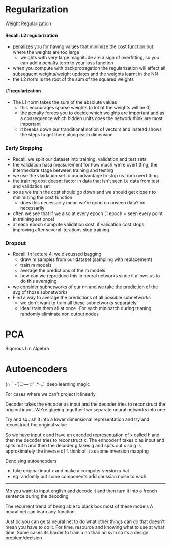 # Regularization
Weight Regularization
#### Recall: L2 regularization
- penalizes you for having values that minimize the cost function but where the weights are too large
    - weights with very large magnitude are a sign of overfitting, so you can add a penalty term to your loss function
- when you compute with backpropagation the regularization will affect all subsequent weights/weight updates and the weights learnt in the NN
- the L2 norm is the root of the sum of the squared weights

#### L1 regularization
- The L1 norm takes the sum of the absolute values
    - this encourages sparse weights (a lot of the weights will be 0)
    - the penalty forces you to decide which weights are important and as a consequence which hidden units does the network think are most important 
    - it breaks down our tranditional notion of vectors and instead shows the steps to get there along each dimension

### Early Stopping
- Recall: we split our dataset into training, validation and test sets
- the validation hasa measurement for how much we're overfitting, the intermediate stage between training and testing 
- we use the vlaidation set to our advantage to stop us from overfitting 
- the training cost doesnt factor in data that isn't seen i.e data from test and validation set
- so as we train the cost should go down and we should get close r to minimizing the cost function
    - does this necessarily mean we're good on unseen data? no necessarily
- often we see that if we also at every epoch (1 epoch = seen every point in training set once)
- at each epoch compute validation cost, if validation cost stops improving after several iterations stop training 

### Dropout
- Recall: In lecture 4, we discussed bagging 
    - draw m samples from our dataset (sampling with replacement)
    - train m models 
    - average the predictions of the m models 
    - how can we reproduce this in neural networks since it allows us to do this averaging
- we consider subnetworks of our nn and we take the prediction of the avg of those subnetworks
- Find a way to average the predictions of all possible subnetworks
    - we don't want to train all these subnetworks separately
    - idea: train them all at once
-For each minibatch during trianing, randomly eliminate non output nodes

# PCA
Rigorous Lin Algebra 


# Autoencoders 
(∩｀-´)⊃━☆ﾟ.*･｡ﾟ deep learning magic

For cases where we can't project it linearly

Decoder takes the encoder as input and the decoder tries to reconstruct the original input. We're glueing together two separate neural networks into one

Try and squish it into a lower dimensional representation and try and reconstruct the original value 

So we have input x and have an encoded representation of x called h and then the decoder tries to reconstruct x. The enncoder f takes x as input and spits out h and then the decoder g takes g and spits out x so g is approximately the inverse of f. think of it as some inversion mapping 

Denoising autoencoders
- take original input x and make a computer version x hat
- eg randomly  out some components add daussian noise to each
----

Mb you want to input english and decode it and then turn it into a french sentence during the decoding 

The recurrent trend of being able to black box most of these models
A neural net can learn any function

Just bc you can ge ta neural net to do what other things can do that doesn't mean you have to do it. For time, resource and knowing what to use at what time. Some cases its harder to train a nn than an svm so its a design problem/decision
